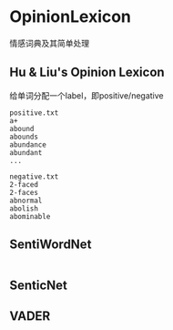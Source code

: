 # OpinionLexicon

情感词典及其简单处理


## Hu & Liu's Opinion Lexicon
给单词分配一个label，即positive/negative
```
positive.txt
a+
abound
abounds
abundance
abundant
...

negative.txt
2-faced
2-faces
abnormal
abolish
abominable
```
## SentiWordNet
```

```
## SenticNet
## VADER
